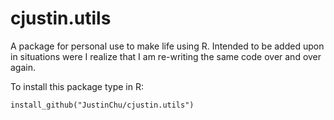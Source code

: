 cjustin.utils
=============

A package for personal use to make life using R. Intended to be added upon in situations were I realize that I am re-writing the same code over and over again.

To install this package type in R:
```
install_github("JustinChu/cjustin.utils")
```
